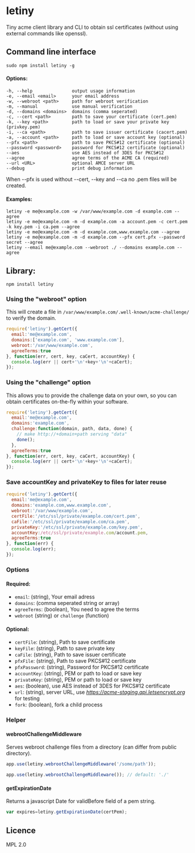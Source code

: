 # letiny
Tiny acme client library and CLI to obtain ssl certificates (without using external commands like openssl).


## Command line interface
```sudo npm install letiny -g```

#### Options:
```
-h, --help               output usage information
-e, --email <email>      your email address
-w, --webroot <path>     path for webroot verification
-m, --manual             use manual verification
-d, --domains <domains>  domains (comma seperated)
-c, --cert <path>        path to save your certificate (cert.pem)
-k, --key <path>         path to load or save your private key (privkey.pem)
-i, --ca <path>          path to save issuer certificate (cacert.pem)
-a, --account <path>     path to load or save account key (optional)
--pfx <path>             path to save PKCS#12 certificate (optional)
--password <password>    password for PKCS#12 certificate (optional)
--aes                    use AES instead of 3DES for PKCS#12
--agree                  agree terms of the ACME CA (required)
--url <URL>              optional AMCE server URL
--debug                  print debug information
```
When --pfx is used without --cert, --key and --ca no .pem files will be created.

#### Examples:
```
letiny -e me@example.com -w /var/www/example.com -d example.com --agree
letiny -e me@example.com -m -d example.com -a account.pem -c cert.pem -k key.pem -i ca.pem --agree
letiny -e me@example.com -m -d example.com,www.example.com --agree
letiny -e me@example.com -m -d example.com --pfx cert.pfx --password secret --agree
letiny --email me@example.com --webroot ./ --domains example.com --agree
```


## Library:
`npm install letiny`

### Using the "webroot" option
This will create a file in `/var/www/example.com/.well-known/acme-challenge/` to verify the domain.
```js
require('letiny').getCert({
  email:'me@example.com',
  domains:['example.com', 'www.example.com'],
  webroot:'/var/www/example.com',
  agreeTerms:true
}, function(err, cert, key, caCert, accountKey) {
  console.log(err || cert+'\n'+key+'\n'+caCert);
});
```

### Using the "challenge" option
This allows you to provide the challenge data on your own, so you can obtain certificates on-the-fly within your software.
```js
require('letiny').getCert({
  email:'me@example.com',
  domains:'example.com',
  challenge:function(domain, path, data, done) {
    // make http://+domain+path serving "data"
    done();
  },
  agreeTerms:true
}, function(err, cert, key, caCert, accountKey) {
  console.log(err || cert+'\n'+key+'\n'+caCert);
});
```

### Save accountKey and privateKey to files for later reuse
```js
require('letiny').getCert({
  email:'me@example.com',
  domains:'example.com,www.example.com',
  webroot:'/var/www/example.com',
  certFile:'/etc/ssl/private/example.com/cert.pem',
  caFile:'/etc/ssl/private/example.com/ca.pem',
  privateKey:'/etc/ssl/private/example.com/key.pem',
  accountKey:/etc/ssl/private/example.com/account.pem,
  agreeTerms:true
}, function(err) {
  console.log(err);
});
```


### Options
#### Required:
 * `email`: (string), Your email adress
 * `domains`: (comma seperated string or array)
 * `agreeTerms`: (boolean), You need to agree the terms
 * `webroot` (string) or `challenge` (function)

#### Optional:
 * `certFile`: (string), Path to save certificate
 * `keyFile`: (string), Path to save private key
 * `caFile`: (string), Path to save issuer certificate
 * `pfxFile`: (string), Path to save PKCS#12 certificate
 * `pfxPassword`: (string), Password for PKCS#12 certificate
 * `accountKey`: (string), PEM or path to load or save key
 * `privateKey`: (string), PEM or path to load or save key
 * `aes`: (boolean), use AES instead of 3DES for PKCS#12 certificate
 * `url`: (string), server URL, use *https://acme-staging.api.letsencrypt.org* for testing
 * `fork`: (boolean), fork a child process


### Helper
#### webrootChallengeMiddleware
Serves webroot challenge files from a directory (can differ from public directory).
```js
app.use(letiny.webrootChallengeMiddleware('/some/path'));
```
```js
app.use(letiny.webrootChallengeMiddleware()); // default: './'
```

#### getExpirationDate
Returns a javascript Date for validBefore field of a pem string.
```js
var expires=letiny.getExpirationDate(certPem);
```


## Licence
MPL 2.0

